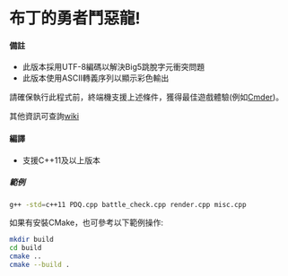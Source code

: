 # 布丁的勇者鬥惡龍!

#### 備註
* 此版本採用UTF-8編碼以解決Big5跳脫字元衝突問題
* 此版本使用ASCII轉義序列以顯示彩色輸出

請確保執行此程式前，終端機支援上述條件，獲得最佳遊戲體驗(例如[Cmder](http://cmder.net))。

其他資訊可查詢[wiki](https://github.com/fanlan1210/puddings_Dragon_Quest/wiki)
#### 編譯
* 支援C++11及以上版本
##### 範例
```bash
g++ -std=c++11 PDQ.cpp battle_check.cpp render.cpp misc.cpp
```
如果有安裝CMake，也可參考以下範例操作:
```bash
mkdir build
cd build
cmake ..
cmake --build .
```
